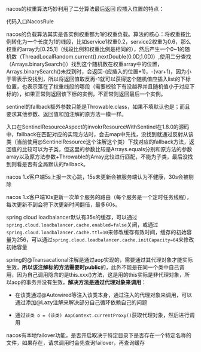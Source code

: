 nacos的权重算法巧妙利用了二分算法最后返回 应插入位置的特点：

代码入口NacosRule

nacos的负载算法其实是各实例权重都为1的权重负载。算法的核心：将权重按比例转化为一个长度为1的线段，比如service1权重0.2，service2权重为0.6，那么权重的array为[0.25,1]（线段比例和权重比例是相同的），然后产生一个0~1的随机数（ThreadLocalRandom.current().nextDouble(0.0D,1.0D)）,使用二分查找（Arrays.binarySearch()）找到这个随机数在权重array中的位置，Arrays.binarySearch()未找到时，会返回-(应插入的位置+1)，-(var+1)，因为小于零表示没找到，所以将返回值取反再-1就可以获得这个随机值应插入list的下标位置，也表示落在了权重线段的哪段（需要校验下有没越界并且随机值小于对应下标的），如果正常则返回该下标的实例，不正常则返回最后一个实例。



sentinel的fallback额外参数只能是Throwable.class，如果不填默认也是；而且要求其他参数、返回值和加注解的原方法一模一样。

入口在SentinelResourceAspect的invokrResourceWithSentinel在1.8.0的源码中，fallback在匹配对应的实现方法时，会去map中先找，没找到就通过反射从该类（当前使用@SentinelResource这个注解这个类）下找对应的fallback方法，返回值的比较可以为子类，但这里的参数比较是Arrays.equals分别和原方法的参数array以及原方法参数+Throwable的Array比较进行匹配，不能为子类，最后没找到则看是否有全局默认的fallback。





nacos 1.x客户端5s上报一次心跳，15s未更新会被服务端认为不健康，30s会被剔除

nacos 1.x客户端10s更新一次单个服务的路由（每个服务是一个定时任务线程），每次更新不到会将下次更新时间翻倍，最多60s。



spring cloud loadbalancer默认有35s的缓存，可以通过`spring.cloud.loadbalancer.cache.enabled=false`关闭，或通过`spring.cloud.loadbalancer.cache.ttl=10`来修改缓存有效时间，缓存的初始容量为256，可以通过`spring.cloud.loadbalancer.cache.initCapacity=64`来修改初始容量



spring的@Transacational注解是通过aop实现的，需要通过其代理对象才能实际生效，**所以该注解标的方法需要时public**的，此外不能是在同一个类中自己调用，因为自己调用隐含的是this.xxx()方法，这是用的this实际是非代理对象，所以aop的事务并没有生效，**解决方法是通过代理对象来调用**：

* 在该类通过@Autowired等注入该类本身，通过注入的代理对象来调用，可以通过添加@Lazy注解来解决部分自己循环依赖自己的问题

* 通过`该类 o = (该类) AopContext.currentProxy()`获取代理对象，然后进行调用



nacos有本地failover功能，是否开启取决于特定目录下是否存在一个特定名称的文件，如果存在，请求调用时会先查询failover，再查询缓存
